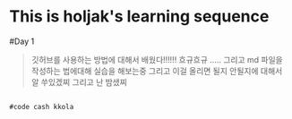 This is holjak's learning sequence 
==================================
#Day 1 
> 깃허브를 사용하는 방법에 대해서 배웠다!!!!!! 흐규흐규 .....
> 그리고 md 파일을 작성하는 법에대해 실습을 해보는중 
> 그리고 이걸 올리면 될지 안될지에 대해서 알 쑤있겠찌
> 그리고 난 밤샜찌 

<pre><code> 
#code cash kkola
</pre></code> 
